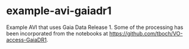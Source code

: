 # example-avi-gaiadr1
Example AVI that uses Gaia Data Release 1. Some of the processing has been incorporated from the notebooks at https://github.com/tboch/VO-access-GaiaDR1.

